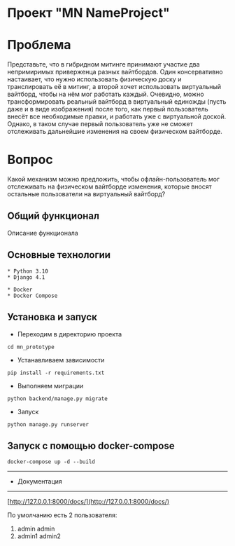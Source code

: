 Проект "MN NameProject"
=======================

Проблема 
========
Представьте, что в гибридном митинге принимают участие два
непримиримых приверженца разных вайтбордов. Один консервативно настаивает, что
нужно использовать физическую доску и транслировать её в митинг, а второй хочет
использовать виртуальный вайтборд, чтобы на нём мог работать каждый. Очевидно,
можно трансформировать реальный вайтборд в виртуальный единожды (пусть даже и в
виде изображения) после того, как первый пользователь внесёт все необходимые
правки, и работать уже с виртуальной доской. Однако, в таком случае первый
пользователь уже не сможет отслеживать дальнейшие изменения на своем физическом
вайтборде.

Вопрос 
======
Какой механизм можно предложить, чтобы офлайн-пользователь мог
отслеживать на физическом вайтборде изменения, которые вносят остальные
пользователи на виртуальный вайтборд?


Общий функционал
----------------
Описание функционала

Основные технологии
-------------------
```
* Python 3.10
* Django 4.1
```
```
* Docker
* Docker Compose
```

Установка и запуск
------------------
* Переходим в директорию проекта
```
cd mn_prototype
```
* Устанавливаем зависимости
```
pip install -r requirements.txt
```
* Выполняем миграции
```
python backend/manage.py migrate
```
* Запуск
```
python manage.py runserver
```

Запуск с помощью docker-compose
-------------------------------
```
docker-compose up -d --build
```

--------------
* Документация
--------------
[http://127.0.0.1:8000/docs/](http://127.0.0.1:8000/docs/)

По умолчанию есть 2 пользователя:
1. admin admin
2. admin1 admin2